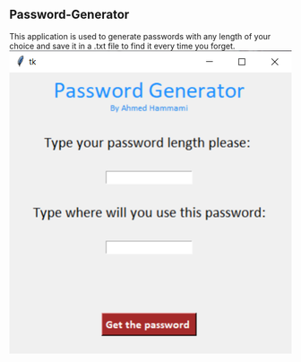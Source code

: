 ## Password-Generator
This application is used to generate passwords with any length of your choice and save it in a .txt file to find it every time you forget.  
![Clock UI](/preview.png)
